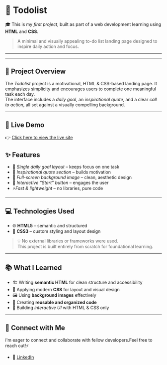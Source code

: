 # 📝 Todolist

🎓 This is my *first project*, built as part of a web development learning  using **HTML** and **CSS**.
> A minimal and visually appealing to-do list landing page designed to inspire daily action and focus.
---
---

## 📌 Project Overview

The *Todolist* project is a motivational, HTML & CSS-based landing page.
It emphasizes simplicity and encourages users to complete one meaningful task each day.  
The interface includes a *daily goal*, an *inspirational quote*\, and a clear *call to action*, all set against a visually compelling background.

---

## 🚀 Live Demo

👉 [Click here to view the live site](https://aishwarya152.github.io/Todo-list/)


## ✨ Features

- 🎯 *Single daily goal layout* – keeps focus on one task
- 💬 *Inspirational quote section* – builds motivation
- 🌄 *Full-screen background image* – clean, aesthetic design
- 🔘 *Interactive “Start” button* – engages the user
- ⚡*Fast & lightweight* – no libraries, pure code

---

## 💻 Technologies Used

- 🌐 **HTML5** – semantic and structured
- 🎨 **CSS3** – custom styling and layout design

> 💡 No external libraries or frameworks were used.  
This project is built entirely from scratch for foundational learning.

---

## 📚 What I Learned

- 🏗 Writing **semantic HTML** for clean structure and accessibility
- 🎨 Applying modern **CSS** for layout and visual design
- 🖼 Using **background images** effectively
- 🧠 Creating **reusable and organized code**
- 🧩 Building *interactive UI* with HTML & CSS only

---

## 🤝 Connect with Me

i'm eager to connect and collaborate with fellow developers.Feel free to reach out!⚡
- 💼 [LinkedIn](https://www.linkedin.com/in/aishwarya-chinagundi-21a341356)

